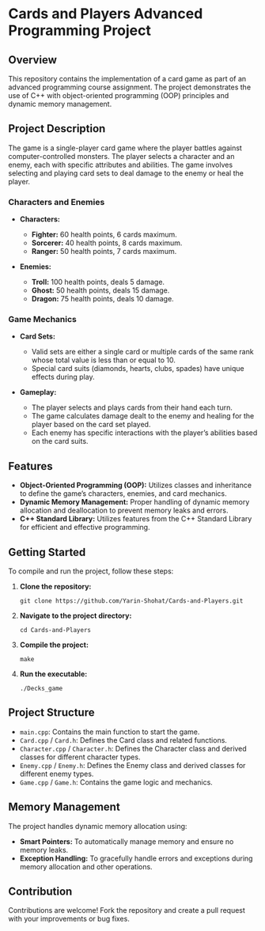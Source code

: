 # Cards and Players Advanced Programming Project

## Overview

This repository contains the implementation of a card game as part of an advanced programming course assignment. The project demonstrates the use of C++ with object-oriented programming (OOP) principles and dynamic memory management.

## Project Description

The game is a single-player card game where the player battles against computer-controlled monsters. The player selects a character and an enemy, each with specific attributes and abilities. The game involves selecting and playing card sets to deal damage to the enemy or heal the player.

### Characters and Enemies

- **Characters:**
  - **Fighter:** 60 health points, 6 cards maximum.
  - **Sorcerer:** 40 health points, 8 cards maximum.
  - **Ranger:** 50 health points, 7 cards maximum.

- **Enemies:**
  - **Troll:** 100 health points, deals 5 damage.
  - **Ghost:** 50 health points, deals 15 damage.
  - **Dragon:** 75 health points, deals 10 damage.

### Game Mechanics

- **Card Sets:**
  - Valid sets are either a single card or multiple cards of the same rank whose total value is less than or equal to 10.
  - Special card suits (diamonds, hearts, clubs, spades) have unique effects during play.

- **Gameplay:**
  - The player selects and plays cards from their hand each turn.
  - The game calculates damage dealt to the enemy and healing for the player based on the card set played.
  - Each enemy has specific interactions with the player’s abilities based on the card suits.

## Features

- **Object-Oriented Programming (OOP):** Utilizes classes and inheritance to define the game’s characters, enemies, and card mechanics.
- **Dynamic Memory Management:** Proper handling of dynamic memory allocation and deallocation to prevent memory leaks and errors.
- **C++ Standard Library:** Utilizes features from the C++ Standard Library for efficient and effective programming.

## Getting Started

To compile and run the project, follow these steps:

1. **Clone the repository:**
    ```
    git clone https://github.com/Yarin-Shohat/Cards-and-Players.git
    ```
2. **Navigate to the project directory:**
    ```
    cd Cards-and-Players
    ```
3. **Compile the project:**
    ```
    make
    ```
4. **Run the executable:**
    ```
    ./Decks_game
    ```

## Project Structure

- `main.cpp`: Contains the main function to start the game.
- `Card.cpp` / `Card.h`: Defines the Card class and related functions.
- `Character.cpp` / `Character.h`: Defines the Character class and derived classes for different character types.
- `Enemy.cpp` / `Enemy.h`: Defines the Enemy class and derived classes for different enemy types.
- `Game.cpp` / `Game.h`: Contains the game logic and mechanics.

## Memory Management

The project handles dynamic memory allocation using:
- **Smart Pointers:** To automatically manage memory and ensure no memory leaks.
- **Exception Handling:** To gracefully handle errors and exceptions during memory allocation and other operations.

## Contribution

Contributions are welcome! Fork the repository and create a pull request with your improvements or bug fixes.
